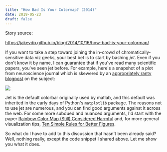 ```yaml
---
title: "How Bad Is Your Colormap? (2014)" 
date: 2019-05-23 
draft: false 
---
```


Story source:

https://jakevdp.github.io/blog/2014/10/16/how-bad-is-your-colormap/


If you want to take a step toward joining the in-crowd of chromatically-
sensitive data viz geeks, your best bet is to start by bashing _jet_. Even if
you don't know it by name, I can guarantee that if you've read many scientific
papers, you've seen jet before. For example, here's a snapshot of a plot from
neuroscience journal which is skewered by an [appropriately ranty
blogpost](https://abandonmatlab.wordpress.com/2011/05/07/lets-talk-colormaps/)
on the subject:

![](http://jakevdp.github.io/figures/jet.png)

Jet is the default colorbar originally used by matlab, and this default was
inherited in the early days of Python's `matplotlib` package. The reasons not
to use jet are numerous, and you can find good arguments against it across the
web. For some more subdued and nuanced arguments, I'd start with the paper
[Rainbow Color Map (Still) Considered
Harmful](http://www.jwave.vt.edu/~rkriz/Projects/create_color_table/color_07.pdf)
and, for more general visualization tips, [Ten Simple Rules for Better
Figures](http://www.ploscompbiol.org/article/info%3Adoi%2F10.1371%2Fjournal.pcbi.1003833).

So what do I have to add to this discussion that hasn't been already said?
Well, nothing really, except the code snippet I shared above. Let me show you
what it does.

